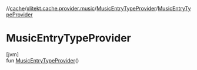 //[cache](../../../index.md)/[xlitekt.cache.provider.music](../index.md)/[MusicEntryTypeProvider](index.md)/[MusicEntryTypeProvider](-music-entry-type-provider.md)

# MusicEntryTypeProvider

[jvm]\
fun [MusicEntryTypeProvider](-music-entry-type-provider.md)()
